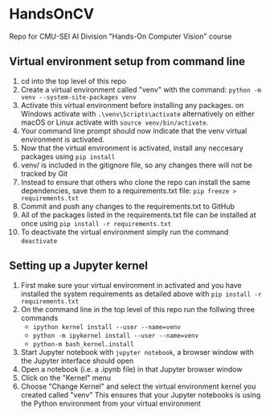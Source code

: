 # HandsOnCV
Repo for CMU-SEI AI Division "Hands-On Computer Vision" course

## Virtual environment setup from command line
1. cd into the top level of this repo
2. Create a virtual environment called "venv" with the command: `python -m venv --system-site-packages venv`
3. Activate this virtual environment before installing any packages. on Windows activate with `.\venv\Scripts\activate` alternatively on either macOS or Linux activate with `source venv/bin/activate`.
4. Your command line prompt should now indicate that the venv virtual environment is activated.
5. Now that the virtual environment is activated, install any neccesary packages using `pip install`
6. venv/ is included in the gitignore file, so any changes there will not be tracked by Git
7. Instead to ensure that others who clone the repo can install the same dependencies, save them to a requirements.txt file: `pip freeze > requirements.txt`
8. Commit and push any changes to the requirements.txt to GitHub
9. All of the packages listed in the requirements.txt file can be installed at once using `pip install -r requirements.txt`
10. To deactivate the virtual environment simply run the command `deactivate`

## Setting up a Jupyter kernel
1. First make sure your virtual environment in activated and you have installed the system requirements as detailed above with `pip install -r requirements.txt`
2. On the command line in the top level of this repo run the follwing three commands
    - `ipython kernel install --user --name=venv`
    - `python -m ipykernel install --user --name=venv`
    - `python-m bash_kernel.install`
3. Start Jupyter notebook with `jupyter notebook`, a browser window with the Jupyter interface should open
4. Open a notebook (i.e. a .ipynb file) in that Jupyter browser window
5. Click on the "Kernel" menu
6. Choose "Change Kernel" and select the virtual environment kernel you created called "venv"
This ensures that your Jupyter notebooks is using the Python environment from your virtual environment
